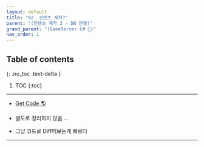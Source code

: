 ```yaml
---
layout: default
title: "02. 컨텐츠 제작?"
parent: "(컨텐츠 제작 2 - DB 연결)"
grand_parent: "(GameServer C# 🎯)"
nav_order: 1
---
```


## Table of contents
{: .no_toc .text-delta }

1. TOC
{:toc}

---

* [Get Code 🌎](https://github.com/Arthur880708/CSharp_GameServer_Connect_To_Db/)

* 별도로 정리하지 않음 ...
* 그냥 코드로 Diff떠보는게 빠르다

---

